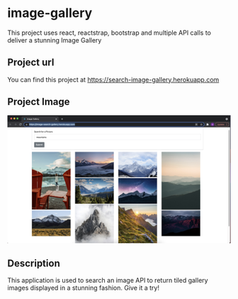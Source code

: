 # image-gallery
This project uses react, reactstrap, bootstrap and multiple API calls to deliver a stunning Image Gallery

## Project url
You can find this project at https://search-image-gallery.herokuapp.com

## Project Image
![](image/image_gallery.png)

## Description
This application is used to search an image API to return tiled gallery images displayed in a stunning fashion. Give it a try!
